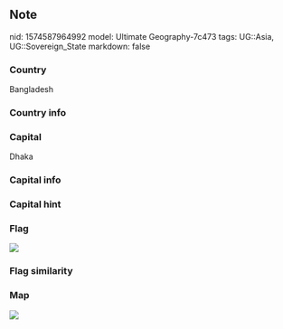 ## Note
nid: 1574587964992
model: Ultimate Geography-7c473
tags: UG::Asia, UG::Sovereign_State
markdown: false

### Country
Bangladesh

### Country info


### Capital
Dhaka

### Capital info


### Capital hint


### Flag
<img src="ug-flag-bangladesh.svg">

### Flag similarity


### Map
<img src="ug-map-bangladesh.png">
